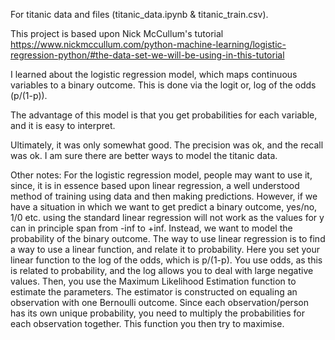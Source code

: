 For titanic data and files (titanic_data.ipynb & titanic_train.csv).

This project is based upon Nick McCullum's tutorial https://www.nickmccullum.com/python-machine-learning/logistic-regression-python/#the-data-set-we-will-be-using-in-this-tutorial

I learned about the logistic regression model, which maps continuous variables to a binary outcome. This is done via the logit or, log of the odds (p/(1-p)). 

The advantage of this model is that you get probabilities for each variable, and it is easy to interpret.

Ultimately, it was only somewhat good. The precision was ok, and the recall was ok. I am sure there are better ways to model the titanic data.

Other notes:
For the logistic regression model, people may want to use it, since, it is in essence based upon linear regression, a well understood method of training using data and then making predictions. However, if we have a situation in which we want to get predict a binary outcome, yes/no, 1/0 etc. using the standard linear regression will not work as the values for y can in principle span from -inf to +inf. Instead, we want to model the probability of the binary outcome. The way to use linear regression is to find a way to use a linear function, and relate it to probability. Here you set your linear function to the log of the odds, which is p/(1-p). You use odds, as this is related to probability, and the log allows you to deal with large negative values. Then, you use the Maximum Likelihood Estimation function to estimate the parameters.
The estimator is constructed on equaling an observation with one Bernoulli outcome. Since each observation/person has its own unique probability, you need to multiply the probabilities for each observation together. This function you then try to maximise. 
